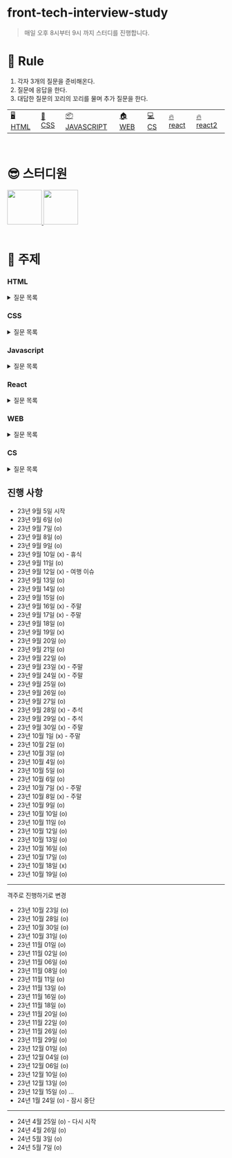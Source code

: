 # front-tech-interview-study

> 매일 오후 8시부터 9시 까지 스터디를 진행합니다.

# 🔖 Rule

1. 각자 3개의 질문을 준비해온다.
2. 질문에 응답을 한다.
3. 대답한 질문의 꼬리의 꼬리를 물며 추가 질문을 한다.

<table>
  <tr>
    <td><a href='#html'>🖥️ HTML</a></td>
    <td><a href='#css'>📂 CSS</a></td>
    <td><a href='#javascript'>📦 JAVASCRIPT</a></td>
    <td><a href='#web'>🏠 WEB</a></td>
    <td><a href='#cs'>💻 CS</a></td>
    <td><a href='#react'>🔥 react</a></td>
    <td><a href='#react2'>🔥 react2</a></td>
  </tr>
</table>

<br/>

# 😎 스터디원

<div>
  <a href="https://github.com/in-ch">
    <img src="https://avatars.githubusercontent.com/u/49556566?s=400&u=c4e5b6932fbd0ecca42df294eda9591820a3a327&v=4" width="80" style="max-width: 100%;">
  </a>
  <a href="https://github.com/bumsly">
    <img src="https://avatars.githubusercontent.com/u/65000254?v=4" width="80" style="max-width: 100%;">
  </a>
</div>

<br/>

# 📌 주제

### HTML

<details>
  <summary>질문 목록</summary>

- [attribute랑 property의 차이점을 설명해주세요.](https://github.com/in-ch/tech-inverview-study/blob/master/html/README.md#html-attribute%EB%9E%91-property%EC%9D%98-%EC%B0%A8%EC%9D%B4%EC%A0%90%EC%9D%84-%EC%84%A4%EB%AA%85%ED%95%B4%EC%A3%BC%EC%84%B8%EC%9A%94)
- [withCredentials에 대해서 설명해주세요.](https://github.com/in-ch/tech-inverview-study/tree/master/html#withcredentials%EC%97%90-%EB%8C%80%ED%95%B4%EC%84%9C-%EC%84%A4%EB%AA%85%ED%95%B4%EC%A3%BC%EC%84%B8%EC%9A%94)
- [웹 프로토콜이란?](https://github.com/in-ch/tech-inverview-study/tree/master/html#%EC%9B%B9-%ED%94%84%EB%A1%9C%ED%86%A0%EC%BD%9C%EC%9D%B4%EB%9E%80)
- [시멘틱 마크업이란?](https://github.com/in-ch/tech-inverview-study/tree/master/html#%EC%8B%9C%EB%A9%98%ED%8B%B1-%EB%A7%88%ED%81%AC%EC%97%85%EC%9D%B4%EB%9E%80)
- [HTML 렌더링 도중 JavaScript가 실행되면 렌더링이 멈추는 이유가 뭔가요?](https://github.com/in-ch/tech-inverview-study/blob/master/html/README.md#html-%EB%A0%8C%EB%8D%94%EB%A7%81-%EB%8F%84%EC%A4%91-javascript%EA%B0%80-%EC%8B%A4%ED%96%89%EB%90%98%EB%A9%B4-%EB%A0%8C%EB%8D%94%EB%A7%81%EC%9D%B4-%EB%A9%88%EC%B6%94%EB%8A%94-%EC%9D%B4%EC%9C%A0%EA%B0%80-%EB%AD%94%EA%B0%80%EC%9A%94)
- [프로그레시브 렌더링(Progressive Rendering)이 무엇인가?](https://github.com/in-ch/tech-inverview-study/blob/master/html/README.md#%ED%94%84%EB%A1%9C%EA%B7%B8%EB%A0%88%EC%8B%9C%EB%B8%8C-%EB%A0%8C%EB%8D%94%EB%A7%81progressive-rendering%EC%9D%B4-%EB%AC%B4%EC%97%87%EC%9D%B8%EA%B0%80)
- [Aria 속성에 대해서 알려주세요](https://github.com/in-ch/tech-inverview-study/blob/master/html/README.md#aria-%EC%86%8D%EC%84%B1%EC%97%90-%EB%8C%80%ED%95%B4%EC%84%9C-%EC%95%8C%EB%A0%A4%EC%A3%BC%EC%84%B8%EC%9A%94)

</details>

### CSS

<details>
  <summary>질문 목록</summary>

- [px, em, rem에 대해서 설명해주세요.](https://github.com/in-ch/tech-inverview-study/blob/master/css/README.md#px-em-rem%EC%97%90-%EB%8C%80%ED%95%B4%EC%84%9C-%EC%84%A4%EB%AA%85%ED%95%B4%EC%A3%BC%EC%84%B8%EC%9A%94)
- [ next.js에서 css를 정의하기 위한 방법 중 선호하는 방식과 왜 그 방식을 선호하는지에 대해 설명해주세요.](https://github.com/in-ch/tech-inverview-study/blob/master/css/README.md#nextjs%EC%97%90%EC%84%9C-css%EB%A5%BC-%EC%A0%95%EC%9D%98%ED%95%98%EA%B8%B0-%EC%9C%84%ED%95%9C-%EB%B0%A9%EB%B2%95-%EC%A4%91-%EC%84%A0%ED%98%B8%ED%95%98%EB%8A%94-%EB%B0%A9%EC%8B%9D%EA%B3%BC-%EC%99%9C-%EA%B7%B8-%EB%B0%A9%EC%8B%9D%EC%9D%84-%EC%84%A0%ED%98%B8%ED%95%98%EB%8A%94%EC%A7%80%EC%97%90-%EB%8C%80%ED%95%B4-%EC%84%A4%EB%AA%85%ED%95%B4%EC%A3%BC%EC%84%B8%EC%9A%94)
- [position에 대해 설명해주세요.](https://github.com/in-ch/tech-inverview-study/blob/master/css/README.md#position%EC%97%90-%EB%8C%80%ED%95%B4-%EC%84%A4%EB%AA%85%ED%95%B4%EC%A3%BC%EC%84%B8%EC%9A%94)
- [Flex와 Grid의 차이점에 대해서 설명해주세요.](https://github.com/in-ch/tech-inverview-study/tree/master/css#flex%EC%99%80-grid%EC%9D%98-%EC%B0%A8%EC%9D%B4%EC%A0%90%EC%97%90-%EB%8C%80%ED%95%B4%EC%84%9C-%EC%84%A4%EB%AA%85%ED%95%B4%EC%A3%BC%EC%84%B8%EC%9A%94)
- [css에서 margin과 padding에 대해 말해주세요.](https://github.com/in-ch/tech-inverview-study/blob/master/css/README.md#css%EC%97%90%EC%84%9C-margin%EA%B3%BC-padding%EC%97%90-%EB%8C%80%ED%95%B4-%EB%A7%90%ED%95%B4%EC%A3%BC%EC%84%B8%EC%9A%94)
- [CSS Reset과 CSS Normalize](https://github.com/in-ch/tech-inverview-study/tree/master/css#css-reset%EA%B3%BC-css-normalize)
- [마진 상쇄(Margin Collapsing)의 정의, 원인, 해결 방안](https://github.com/in-ch/tech-inverview-study/tree/master/css#%EB%A7%88%EC%A7%84-%EC%83%81%EC%87%84margin-collapsing%EC%9D%98-%EC%A0%95%EC%9D%98-%EC%9B%90%EC%9D%B8-%ED%95%B4%EA%B2%B0-%EB%B0%A9%EC%95%88)
- [반응형 페이지 브레이크 포인트란?](https://github.com/in-ch/tech-inverview-study/tree/master/css#%EB%B0%98%EC%9D%91%ED%98%95-%ED%8E%98%EC%9D%B4%EC%A7%80-%EB%B8%8C%EB%A0%88%EC%9D%B4%ED%81%AC-%ED%8F%AC%EC%9D%B8%ED%8A%B8%EB%9E%80)
- [SCSS란?](https://github.com/in-ch/tech-inverview-study/tree/master/css#scss%EB%9E%80)
- [페이지 크기가 변해도 항상 같은 비율을 유지하는 요소를 만드는 방법](https://github.com/in-ch/tech-inverview-study/tree/master/css#%ED%8E%98%EC%9D%B4%EC%A7%80-%ED%81%AC%EA%B8%B0%EA%B0%80-%EB%B3%80%ED%95%B4%EB%8F%84-%ED%95%AD%EC%83%81-%EA%B0%99%EC%9D%80-%EB%B9%84%EC%9C%A8%EC%9D%84-%EC%9C%A0%EC%A7%80%ED%95%98%EB%8A%94-%EC%9A%94%EC%86%8C%EB%A5%BC-%EB%A7%8C%EB%93%9C%EB%8A%94-%EB%B0%A9%EB%B2%95)
- [가상 요소와 가상 클래스란?](https://github.com/in-ch/tech-inverview-study/tree/master/css#%EA%B0%80%EC%83%81-%EC%9A%94%EC%86%8C%EC%99%80-%EA%B0%80%EC%83%81-%ED%81%B4%EB%9E%98%EC%8A%A4%EB%9E%80)

</details>

### Javascript

<details>
  <summary>질문 목록</summary>
  
  - [화살표 함수랑 다른 일반 함수의 차이점을 알려주세요.](https://github.com/in-ch/tech-inverview-study/tree/master/javascript#%ED%99%94%EC%82%B4%ED%91%9C-%ED%95%A8%EC%88%98%EB%9E%91-%EB%8B%A4%EB%A5%B8-%EC%9D%BC%EB%B0%98-%ED%95%A8%EC%88%98%EC%9D%98-%EC%B0%A8%EC%9D%B4%EC%A0%90%EC%9D%80)
  - [화살표 함수에 this 객체가 없으므로써 예상 가능한 오류에 대해서 설명해주세요.](https://github.com/in-ch/tech-inverview-study/tree/master/javascript#%EB%8F%99%EB%93%B1-%EC%97%B0%EC%82%B0%EC%9E%90%EC%99%80-%EC%97%B0%EC%82%B0%EC%9E%90%EC%9D%98-%EC%B0%A8%EC%9D%B4%EC%A0%90%EC%9D%84-%EC%84%A4%EB%AA%85%ED%95%B4%EC%A3%BC%EC%84%B8%EC%9A%94)
  - [얕은 복사 vs 깊은 복사에 대해서 설명해주세요.](https://github.com/in-ch/tech-inverview-study/tree/master/javascript#%EC%96%95%EC%9D%80-%EB%B3%B5%EC%82%AC-vs-%EA%B9%8A%EC%9D%80-%EB%B3%B5%EC%82%AC%EC%97%90-%EB%8C%80%ED%95%B4%EC%84%9C-%EC%84%A4%EB%AA%85%ED%95%B4%EC%A3%BC%EC%84%B8%EC%9A%94)
  - [동등 연산자(==)와 연산자의 차이점(===)을 설명해주세요.](https://github.com/in-ch/tech-inverview-study/tree/master/javascript#%EB%8F%99%EB%93%B1-%EC%97%B0%EC%82%B0%EC%9E%90%EC%99%80-%EC%97%B0%EC%82%B0%EC%9E%90%EC%9D%98-%EC%B0%A8%EC%9D%B4%EC%A0%90%EC%9D%84-%EC%84%A4%EB%AA%85%ED%95%B4%EC%A3%BC%EC%84%B8%EC%9A%94)
  - [왜 호이스팅이 일어나고 호이스팅이 일어남으로써 발생 가능한 오류는?](https://github.com/in-ch/tech-inverview-study/tree/master/javascript#%EC%99%9C-%ED%98%B8%EC%9D%B4%EC%8A%A4%ED%8C%85%EC%9D%B4-%EC%9D%BC%EC%96%B4%EB%82%98%EA%B3%A0-%ED%98%B8%EC%9D%B4%EC%8A%A4%ED%8C%85%EC%9D%B4-%EC%9D%BC%EC%96%B4%EB%82%A8%EC%9C%BC%EB%A1%9C%EC%8D%A8-%EB%B0%9C%EC%83%9D-%EA%B0%80%EB%8A%A5%ED%95%9C-%EC%98%A4%EB%A5%98%EB%8A%94)
  - [제너레이터에 대해서 설명해주세요.](https://github.com/in-ch/tech-inverview-study/tree/master/javascript#%EC%A0%9C%EB%84%88%EB%A0%88%EC%9D%B4%ED%84%B0%EC%97%90-%EB%8C%80%ED%95%B4%EC%84%9C-%EC%84%A4%EB%AA%85%ED%95%B4%EC%A3%BC%EC%84%B8%EC%9A%94)
  - [실행 컨텍스트에 대해서 설명해주세요.](https://github.com/in-ch/tech-inverview-study/tree/master/javascript#%EC%8B%A4%ED%96%89-%EC%BB%A8%ED%85%8D%EC%8A%A4%ED%8A%B8%EC%97%90-%EB%8C%80%ED%95%B4%EC%84%9C-%EC%84%A4%EB%AA%85%ED%95%B4%EC%A3%BC%EC%84%B8%EC%9A%94)
  - [이벤트 버블링에 대해서 설명해주시고 방지하는 방법에 대해서 알려주세요.](https://github.com/in-ch/tech-inverview-study/tree/master/javascript#%EC%9D%B4%EB%B2%A4%ED%8A%B8-%EB%B2%84%EB%B8%94%EB%A7%81%EC%97%90-%EB%8C%80%ED%95%B4%EC%84%9C-%EC%84%A4%EB%AA%85%ED%95%B4%EC%A3%BC%EC%8B%9C%EA%B3%A0-%EB%B0%A9%EC%A7%80%ED%95%98%EB%8A%94-%EB%B0%A9%EB%B2%95%EC%97%90-%EB%8C%80%ED%95%B4%EC%84%9C-%EC%95%8C%EB%A0%A4%EC%A3%BC%EC%84%B8%EC%9A%94)
  - [this와 연관지어서 bind에 대해서 설명해주세요.](https://github.com/in-ch/tech-inverview-study/tree/master/javascript#this%EC%99%80-%EC%97%B0%EA%B4%80%EC%A7%80%EC%96%B4%EC%84%9C-bind%EC%97%90-%EB%8C%80%ED%95%B4%EC%84%9C-%EC%84%A4%EB%AA%85%ED%95%B4%EC%A3%BC%EC%84%B8%EC%9A%94)
  - [데이터 바인딩에 대해서 설명해주세요.](https://github.com/in-ch/tech-inverview-study/tree/master/javascript#%EC%96%91%EB%B0%A9%ED%96%A5-%EB%B0%94%EC%9D%B8%EB%94%A9%EA%B3%BC-%EB%8B%A8%EB%B0%A9%ED%96%A5-%EB%B0%94%EC%9D%B8%EB%94%A9%EC%97%90-%EB%8C%80%ED%95%B4%EC%84%9C-%EC%84%A4%EB%AA%85%ED%95%B4%EC%A3%BC%EC%84%B8%EC%9A%94)
  - [React hooks에 대한 장점을 설명해주세요.](https://github.com/in-ch/tech-inverview-study/tree/master/javascript#react-hooks%EC%97%90-%EB%8C%80%ED%95%9C-%EC%9E%A5%EC%A0%90%EC%9D%84-%EC%84%A4%EB%AA%85%ED%95%B4%EC%A3%BC%EC%84%B8%EC%9A%94)
  - [iterable 객체에 대해서 설명해주세요.](https://github.com/in-ch/tech-inverview-study/tree/master/javascript#iterable-%EA%B0%9D%EC%B2%B4%EC%97%90-%EB%8C%80%ED%95%B4%EC%84%9C-%EC%84%A4%EB%AA%85%ED%95%B4%EC%A3%BC%EC%84%B8%EC%9A%94)
  - [SEO 최적화 방법에 대해서 설명해주세요.](https://github.com/in-ch/tech-inverview-study/tree/master/javascript#seo-%EC%B5%9C%EC%A0%81%ED%99%94-%EB%B0%A9%EB%B2%95%EC%97%90-%EB%8C%80%ED%95%B4%EC%84%9C-%EC%84%A4%EB%AA%85%ED%95%B4%EC%A3%BC%EC%84%B8%EC%9A%94)
  - [자바스크립트의 메모리 관리에 대해 아는 대로 설명해주세요(*)](https://github.com/in-ch/tech-inverview-study/tree/master/javascript#%EC%9E%90%EB%B0%94%EC%8A%A4%ED%81%AC%EB%A6%BD%ED%8A%B8%EC%9D%98-%EB%A9%94%EB%AA%A8%EB%A6%AC-%EA%B4%80%EB%A6%AC%EC%97%90-%EB%8C%80%ED%95%B4-%EC%95%84%EB%8A%94-%EB%8C%80%EB%A1%9C-%EC%84%A4%EB%AA%85%ED%95%B4%EC%A3%BC%EC%84%B8%EC%9A%94)
  - [메모리 누수를 위해 해야할 것들을 알려주세요.](https://github.com/in-ch/tech-inverview-study/tree/master/javascript#%EB%A9%94%EB%AA%A8%EB%A6%AC-%EB%88%84%EC%88%98%EB%A5%BC-%EC%9C%84%ED%95%B4-%ED%95%B4%EC%95%BC%ED%95%A0-%EA%B2%83%EB%93%A4%EC%9D%84-%EC%95%8C%EB%A0%A4%EC%A3%BC%EC%84%B8%EC%9A%94)
  - [Promise와 Callback의 차이를 설명해주세요.](https://github.com/in-ch/tech-inverview-study/tree/master/javascript#promise%EC%99%80-callback%EC%9D%98-%EC%B0%A8%EC%9D%B4%EB%A5%BC-%EC%84%A4%EB%AA%85%ED%95%B4%EC%A3%BC%EC%84%B8%EC%9A%94)
  - [var, let, const의 차이를 설명해주세요.](https://github.com/in-ch/tech-inverview-study/tree/master/javascript#var-let-const%EC%9D%98-%EC%B0%A8%EC%9D%B4%EB%A5%BC-%EC%84%A4%EB%AA%85%ED%95%B4%EC%A3%BC%EC%84%B8%EC%9A%94)
  - [브라우저는 JSX 파일을 읽을 수 있나요?](https://github.com/in-ch/tech-inverview-study/tree/master/javascript#%EB%B8%8C%EB%9D%BC%EC%9A%B0%EC%A0%80%EB%8A%94-jsx-%ED%8C%8C%EC%9D%BC%EC%9D%84-%EC%9D%BD%EC%9D%84-%EC%88%98-%EC%9E%88%EB%82%98%EC%9A%94)
  - [JSX 문법의 특징과 준수사항을 몇 개 알려준다면?](https://github.com/in-ch/tech-inverview-study/tree/master/javascript#jsx-%EB%AC%B8%EB%B2%95%EC%9D%98-%ED%8A%B9%EC%A7%95%EA%B3%BC-%EC%A4%80%EC%88%98%EC%82%AC%ED%95%AD%EC%9D%84-%EB%AA%87-%EA%B0%9C-%EC%95%8C%EB%A0%A4%EC%A4%80%EB%8B%A4%EB%A9%B4)
  - [Closure에 대해서 설명해주세요.](https://github.com/in-ch/tech-inverview-study/blob/master/javascript/README.md#closure%EC%97%90-%EB%8C%80%ED%95%B4%EC%84%9C-%EC%84%A4%EB%AA%85%ED%95%B4%EC%A3%BC%EC%84%B8%EC%9A%94)
  - [javascript 성능 최적화를 위해 노력한 것을 설명해주세요](https://github.com/in-ch/tech-inverview-study/blob/master/javascript/README.md#javascript-%EC%84%B1%EB%8A%A5-%EC%B5%9C%EC%A0%81%ED%99%94%EB%A5%BC-%EC%9C%84%ED%95%B4-%EB%85%B8%EB%A0%A5%ED%95%9C-%EA%B2%83%EC%9D%84-%EC%84%A4%EB%AA%85%ED%95%B4%EC%A3%BC%EC%84%B8%EC%9A%94)
  - [TDZ란?](https://github.com/in-ch/tech-inverview-study/blob/master/javascript/README.md#tdz%EB%9E%80)
  - [이벤트 핸들러 vs 이벤트 리스너](https://github.com/in-ch/tech-inverview-study/blob/master/javascript/README.md#%EC%9D%B4%EB%B2%A4%ED%8A%B8-%ED%95%B8%EB%93%A4%EB%9F%AC-vs-%EC%9D%B4%EB%B2%A4%ED%8A%B8-%EB%A6%AC%EC%8A%A4%EB%84%88)
  - [Javascript는 어떤 언어입니까?](https://github.com/in-ch/tech-inverview-study/blob/master/javascript/README.md#javascript%EB%8A%94-%EC%96%B4%EB%96%A4-%EC%96%B8%EC%96%B4%EC%9E%85%EB%8B%88%EA%B9%8C)
  - [esModule과 CommonJS (CJS)에 대해서 설명해주세요.](https://github.com/in-ch/tech-inverview-study/blob/master/javascript/README.md#esmodule%EA%B3%BC-commonjs-cjs%EC%97%90-%EB%8C%80%ED%95%B4%EC%84%9C-%EC%84%A4%EB%AA%85%ED%95%B4%EC%A3%BC%EC%84%B8%EC%9A%94)
  - [불변성을 유지하는 방법은?](https://github.com/in-ch/tech-inverview-study/blob/master/javascript/README.md#esmodule%EA%B3%BC-commonjs-cjs%EC%97%90-%EB%8C%80%ED%95%B4%EC%84%9C-%EC%84%A4%EB%AA%85%ED%95%B4%EC%A3%BC%EC%84%B8%EC%9A%94)
  - [상속 및 prototype에 대해서 설명해주세요.](https://github.com/in-ch/tech-inverview-study/blob/master/javascript/README.md#%EC%83%81%EC%86%8D-%EB%B0%8F-prototype%EC%97%90-%EB%8C%80%ED%95%B4%EC%84%9C-%EC%84%A4%EB%AA%85%ED%95%B4%EC%A3%BC%EC%84%B8%EC%9A%94)
  - [렉시컬 스코프에 대해서 설명해주세요.](https://github.com/in-ch/tech-inverview-study/tree/master/javascript#%EB%A0%89%EC%8B%9C%EC%BB%AC-%EC%8A%A4%EC%BD%94%ED%94%84%EC%97%90-%EB%8C%80%ED%95%B4%EC%84%9C-%EC%84%A4%EB%AA%85%ED%95%B4%EC%A3%BC%EC%84%B8%EC%9A%94)
  - [자바스크립트의 동작 원리에 대해서 설명해주세요.](https://github.com/in-ch/tech-inverview-study/tree/master/javascript#%EC%9E%90%EB%B0%94%EC%8A%A4%ED%81%AC%EB%A6%BD%ED%8A%B8%EC%9D%98-%EB%8F%99%EC%9E%91-%EC%9B%90%EB%A6%AC%EC%97%90-%EB%8C%80%ED%95%B4%EC%84%9C-%EC%84%A4%EB%AA%85%ED%95%B4%EC%A3%BC%EC%84%B8%EC%9A%94)
  - [javascript의 반복문의 종류에 대해서 설명해주세요.](https://github.com/in-ch/tech-inverview-study/tree/master/javascript#javascript%EC%9D%98-%EB%B0%98%EB%B3%B5%EB%AC%B8%EC%9D%98-%EC%A2%85%EB%A5%98%EC%97%90-%EB%8C%80%ED%95%B4%EC%84%9C-%EC%84%A4%EB%AA%85%ED%95%B4%EC%A3%BC%EC%84%B8%EC%9A%94)
  - [Map과 Set에 대해서 설명해주세요.](https://github.com/in-ch/tech-inverview-study/tree/master/javascript#map%EA%B3%BC-set%EC%97%90-%EB%8C%80%ED%95%B4%EC%84%9C-%EC%84%A4%EB%AA%85%ED%95%B4%EC%A3%BC%EC%84%B8%EC%9A%94)
  - [배럴(Barrel) 파일이란?](https://github.com/in-ch/tech-inverview-study/tree/master/javascript#%EB%B0%B0%EB%9F%B4barrel-%ED%8C%8C%EC%9D%BC%EC%9D%B4%EB%9E%80)
  - [바벨 vs 폴리필](https://github.com/in-ch/tech-inverview-study/tree/master/javascript#%EB%B0%94%EB%B2%A8-vs-%ED%8F%B4%EB%A6%AC%ED%95%84)
  - [즉시실행함수(IIFE)에 대해 설명해주세요.](https://github.com/in-ch/tech-inverview-study/tree/master/javascript#%EC%A6%89%EC%8B%9C%EC%8B%A4%ED%96%89%ED%95%A8%EC%88%98iife%EC%97%90-%EB%8C%80%ED%95%B4-%EC%84%A4%EB%AA%85%ED%95%B4%EC%A3%BC%EC%84%B8%EC%9A%94)
  - [자바스크립트의 배열이 실제 자료구조 배열이 아닌데 그 이유는?](https://github.com/in-ch/tech-inverview-study/tree/master/javascript#%EC%9E%90%EB%B0%94%EC%8A%A4%ED%81%AC%EB%A6%BD%ED%8A%B8%EC%9D%98-%EB%B0%B0%EC%97%B4%EC%9D%B4-%EC%8B%A4%EC%A0%9C-%EC%9E%90%EB%A3%8C%EA%B5%AC%EC%A1%B0-%EB%B0%B0%EC%97%B4%EC%9D%B4-%EC%95%84%EB%8B%8C%EB%8D%B0-%EA%B7%B8-%EC%9D%B4%EC%9C%A0%EB%8A%94)
  - [any, unknown, never](https://github.com/in-ch/tech-inverview-study/tree/master/javascript#any-unknown-never)
  - [구조분해할당(Destructuring)이란?](https://github.com/in-ch/tech-inverview-study/tree/master/javascript#%EA%B5%AC%EC%A1%B0%EB%B6%84%ED%95%B4%ED%95%A0%EB%8B%B9destructuring%EC%9D%B4%EB%9E%80)
  - [콜 스택과 메모리 힙이란?](https://github.com/in-ch/tech-inverview-study/tree/master/javascript#%EC%BD%9C-%EC%8A%A4%ED%83%9D%EA%B3%BC-%EB%A9%94%EB%AA%A8%EB%A6%AC-%ED%9E%99%EC%9D%B4%EB%9E%80)
  - [^ 마크에 대해서 설명해주세요.](https://github.com/in-ch/tech-inverview-study/tree/master/javascript#-%EB%A7%88%ED%81%AC%EC%97%90-%EB%8C%80%ED%95%B4%EC%84%9C-%EC%84%A4%EB%AA%85%ED%95%B4%EC%A3%BC%EC%84%B8%EC%9A%94)
  - [컨벤션들](https://github.com/in-ch/tech-inverview-study/tree/master/javascript#%EC%BB%A8%EB%B2%A4%EC%85%98%EB%93%A4)
  - [async의 올바른 위치](https://github.com/in-ch/tech-inverview-study/tree/master/javascript#async%EC%9D%98-%EC%98%AC%EB%B0%94%EB%A5%B8-%EC%9C%84%EC%B9%98)
  - [HTML과 JSX의 차이](https://github.com/in-ch/tech-inverview-study/tree/master/javascript#html%EA%B3%BC-jsx%EC%9D%98-%EC%B0%A8%EC%9D%B4)
  - [truthy & falsy란?](https://github.com/in-ch/tech-inverview-study/tree/master/javascript#truthy--falsy%EB%9E%80)
  - [타입 가드에 대해서 설명](https://github.com/in-ch/tech-inverview-study/tree/master/javascript#%ED%83%80%EC%9E%85-%EA%B0%80%EB%93%9C%EC%97%90-%EB%8C%80%ED%95%B4%EC%84%9C-%EC%84%A4%EB%AA%85)

</details>

### React

<details>
  <summary>질문 목록</summary>

- [React hooks에 대한 장점을 설명해주세요.](https://github.com/in-ch/tech-inverview-study/blob/master/react/README.md#react-hooks%EC%97%90-%EB%8C%80%ED%95%9C-%EC%9E%A5%EC%A0%90%EC%9D%84-%EC%84%A4%EB%AA%85%ED%95%B4%EC%A3%BC%EC%84%B8%EC%9A%94)
- [메모이제이션이란?](https://github.com/in-ch/tech-inverview-study/blob/master/react/README.md#%EB%A9%94%EB%AA%A8%EC%9D%B4%EC%A0%9C%EC%9D%B4%EC%85%98%EC%9D%B4%EB%9E%80)
- [SEO 최적화 방법에 대해서 설명해주세요.](https://github.com/in-ch/tech-inverview-study/blob/master/react/README.md#seo-%EC%B5%9C%EC%A0%81%ED%99%94-%EB%B0%A9%EB%B2%95%EC%97%90-%EB%8C%80%ED%95%B4%EC%84%9C-%EC%84%A4%EB%AA%85%ED%95%B4%EC%A3%BC%EC%84%B8%EC%9A%94)
- [브라우저는 JSX 파일을 읽을 수 있나요?](https://github.com/in-ch/tech-inverview-study/blob/master/react/README.md#%EB%B8%8C%EB%9D%BC%EC%9A%B0%EC%A0%80%EB%8A%94-jsx-%ED%8C%8C%EC%9D%BC%EC%9D%84-%EC%9D%BD%EC%9D%84-%EC%88%98-%EC%9E%88%EB%82%98%EC%9A%94)
- [JSX 문법의 특징과 준수사항을 몇 개 알려준다면?](https://github.com/in-ch/tech-inverview-study/blob/master/react/README.md#jsx-%EB%AC%B8%EB%B2%95%EC%9D%98-%ED%8A%B9%EC%A7%95%EA%B3%BC-%EC%A4%80%EC%88%98%EC%82%AC%ED%95%AD%EC%9D%84-%EB%AA%87-%EA%B0%9C-%EC%95%8C%EB%A0%A4%EC%A4%80%EB%8B%A4%EB%A9%B4)
- [React의 useState는 동기 함수인데 마치 비동기 함수처럼 동작합니다. 그 이유는 무엇인가요?](https://github.com/in-ch/tech-inverview-study/blob/master/react/README.md#react%EC%9D%98-usestate%EB%8A%94-%EB%8F%99%EA%B8%B0-%ED%95%A8%EC%88%98%EC%9D%B8%EB%8D%B0-%EB%A7%88%EC%B9%98-%EB%B9%84%EB%8F%99%EA%B8%B0-%ED%95%A8%EC%88%98%EC%B2%98%EB%9F%BC-%EB%8F%99%EC%9E%91%ED%95%A9%EB%8B%88%EB%8B%A4-%EA%B7%B8-%EC%9D%B4%EC%9C%A0%EB%8A%94-%EB%AC%B4%EC%97%87%EC%9D%B8%EA%B0%80%EC%9A%94)
- [제어 컴포넌트 (controlled component) & 비제어 컴포넌트 (uncontrolled component)](https://github.com/in-ch/tech-inverview-study/blob/master/react/README.md#%EC%A0%9C%EC%96%B4-%EC%BB%B4%ED%8F%AC%EB%84%8C%ED%8A%B8-controlled-component--%EB%B9%84%EC%A0%9C%EC%96%B4-%EC%BB%B4%ED%8F%AC%EB%84%8C%ED%8A%B8-uncontrolled-component)
- [ReactNode vs JSX.Element vs ReactElement](https://github.com/in-ch/tech-inverview-study/blob/master/react/README.md#reactnode-vs-jsxelement-vs-reactelement)
- [서버 컴포넌트](https://github.com/in-ch/tech-inverview-study/blob/master/react/README.md#%EC%84%9C%EB%B2%84-%EC%BB%B4%ED%8F%AC%EB%84%8C%ED%8A%B8)
- [SSR의 동작 순서를 알려주세요.](https://github.com/in-ch/tech-inverview-study/blob/master/react/README.md#ssr%EC%9D%98-%EB%8F%99%EC%9E%91-%EC%88%9C%EC%84%9C%EB%A5%BC-%EC%95%8C%EB%A0%A4%EC%A3%BC%EC%84%B8%EC%9A%94)
- [컴포넌트란?](https://github.com/in-ch/tech-inverview-study/blob/master/react/README.md#%EC%BB%B4%ED%8F%AC%EB%84%8C%ED%8A%B8%EB%9E%80)
- [컴포넌트 IoC 패턴이란](https://github.com/in-ch/tech-inverview-study/blob/master/react/README.md#%EC%BB%B4%ED%8F%AC%EB%84%8C%ED%8A%B8-ioc-%ED%8C%A8%ED%84%B4%EC%9D%B4%EB%9E%80)
- [forwardRef에 대해서 설명해주세요.](https://github.com/in-ch/tech-inverview-study/blob/master/react/README.md#forwardref%EC%97%90-%EB%8C%80%ED%95%B4%EC%84%9C-%EC%84%A4%EB%AA%85%ED%95%B4%EC%A3%BC%EC%84%B8%EC%9A%94)
- [React에서 SOLID 원칙을 적용할 수 있나요?](https://github.com/in-ch/tech-inverview-study/blob/master/react/README.md#react%EC%97%90%EC%84%9C-solid-%EC%9B%90%EC%B9%99%EC%9D%84-%EC%A0%81%EC%9A%A9%ED%95%A0-%EC%88%98-%EC%9E%88%EB%82%98%EC%9A%94)
- [headless design pattern](https://github.com/in-ch/tech-inverview-study/blob/master/react/README.md#headless-design-pattern)
- [리액트에서 제시하는 9가지 권장 사항](https://github.com/in-ch/tech-inverview-study/blob/master/react/README.md#%EB%A6%AC%EC%95%A1%ED%8A%B8%EC%97%90%EC%84%9C-%EC%A0%9C%EC%8B%9C%ED%95%98%EB%8A%94-9%EA%B0%80%EC%A7%80-%EA%B6%8C%EC%9E%A5-%EC%82%AC%ED%95%AD)
- [useLayoutEffect](https://github.com/in-ch/tech-inverview-study/blob/master/react/README.md#uselayouteffect)
- [고차 컴포넌트란?](https://github.com/in-ch/tech-inverview-study/blob/master/react/README.md#%EA%B3%A0%EC%B0%A8-%EC%BB%B4%ED%8F%AC%EB%84%8C%ED%8A%B8%EB%9E%80)
- [클래스 컴포넌트의 한계](https://github.com/in-ch/tech-inverview-study/blob/master/react/README.md#%ED%81%B4%EB%9E%98%EC%8A%A4-%EC%BB%B4%ED%8F%AC%EB%84%8C%ED%8A%B8%EC%9D%98-%ED%95%9C%EA%B3%84)
- [Props drilling에 대해 설명해주세요.](https://github.com/in-ch/tech-inverview-study/blob/master/react/README.md#props-drilling%EC%97%90-%EB%8C%80%ED%95%B4-%EC%84%A4%EB%AA%85%ED%95%B4%EC%A3%BC%EC%84%B8%EC%9A%94)
- [Error Boundary란?](https://github.com/in-ch/tech-inverview-study/blob/master/react/README.md#error-boundary%EB%9E%80)

</details>

### WEB

<details>
  <summary>질문 목록</summary>

- [MVC, MVVM 모델에 대해 설명해주세요.](https://github.com/in-ch/tech-inverview-study/blob/master/web/README.md#mvc-mvvm-%EB%AA%A8%EB%8D%B8%EC%97%90-%EB%8C%80%ED%95%B4-%EC%84%A4%EB%AA%85%ED%95%B4%EC%A3%BC%EC%84%B8%EC%9A%94)
- [HTTP와 HTTPS의 차이점은?](https://github.com/in-ch/tech-inverview-study/blob/master/web/README.md#http%EC%99%80-https%EC%9D%98-%EC%B0%A8%EC%9D%B4%EC%A0%90%EC%9D%80)
- [CORS 에러 - 정의, 특징, 해결 방법](https://github.com/in-ch/tech-inverview-study/blob/master/web/README.md#cors-%EC%97%90%EB%9F%AC---%EC%A0%95%EC%9D%98-%ED%8A%B9%EC%A7%95-%ED%95%B4%EA%B2%B0-%EB%B0%A9%EB%B2%95)
- [cors가 왜 등장했는지에 대해 설명해주세요.](https://github.com/in-ch/tech-inverview-study/blob/master/web/README.md#cors%EA%B0%80-%EC%99%9C-%EB%93%B1%EC%9E%A5%ED%96%88%EB%8A%94%EC%A7%80%EC%97%90-%EB%8C%80%ED%95%B4-%EC%84%A4%EB%AA%85%ED%95%B4%EC%A3%BC%EC%84%B8%EC%9A%94)
- [쿠키, 세션, 로컬 스토리지의 장단점](https://github.com/in-ch/tech-inverview-study/blob/master/web/README.md#%EC%BF%A0%ED%82%A4-%EC%84%B8%EC%85%98-%EB%A1%9C%EC%BB%AC-%EC%8A%A4%ED%86%A0%EB%A6%AC%EC%A7%80%EC%9D%98-%EC%9E%A5%EB%8B%A8%EC%A0%90)
- [비동기 함수에 대해서 설명해주세요.](https://github.com/in-ch/tech-inverview-study/tree/master/web#%EB%B9%84%EB%8F%99%EA%B8%B0-%ED%95%A8%EC%88%98%EC%97%90-%EB%8C%80%ED%95%B4%EC%84%9C-%EC%84%A4%EB%AA%85%ED%95%B4%EC%A3%BC%EC%84%B8%EC%9A%94)
- [브라우저의 렌더링 원리를 설명해주세요.](https://github.com/in-ch/tech-inverview-study/tree/master/web#%EB%B8%8C%EB%9D%BC%EC%9A%B0%EC%A0%80%EC%9D%98-%EB%A0%8C%EB%8D%94%EB%A7%81-%EC%9B%90%EB%A6%AC%EB%A5%BC-%EC%84%A4%EB%AA%85%ED%95%B4%EC%A3%BC%EC%84%B8%EC%9A%94)
- [Reflow와 Repaint에 대해 설명해주세요.](https://github.com/in-ch/tech-inverview-study/tree/master/css#css%EC%97%90%EC%84%9C-margin%EA%B3%BC-padding%EC%97%90-%EB%8C%80%ED%95%B4-%EB%A7%90%ED%95%B4%EC%A3%BC%EC%84%B8%EC%9A%94)
- [TDZ란?](https://github.com/in-ch/tech-inverview-study/tree/master/javascript#tdz%EB%9E%80)
- [크로스 브라우징이란?](https://github.com/in-ch/tech-inverview-study/blob/master/web/README.md#%ED%81%AC%EB%A1%9C%EC%8A%A4-%EB%B8%8C%EB%9D%BC%EC%9A%B0%EC%A7%95%EC%9D%B4%EB%9E%80)
- [웹 개발 시 고려해야 할 보안 공격에 대해서 설명해주세요.](https://github.com/in-ch/tech-inverview-study/blob/master/web/README.md#%EC%9B%B9-%EA%B0%9C%EB%B0%9C-%EC%8B%9C-%EA%B3%A0%EB%A0%A4%ED%95%B4%EC%95%BC-%ED%95%A0-%EB%B3%B4%EC%95%88-%EA%B3%B5%EA%B2%A9%EC%97%90-%EB%8C%80%ED%95%B4%EC%84%9C-%EC%84%A4%EB%AA%85%ED%95%B4%EC%A3%BC%EC%84%B8%EC%9A%94)
- [CSRF랑 XSS를 위해 할 예방법을 알려주세요.](https://github.com/in-ch/tech-inverview-study/blob/master/web/README.md#csrf%EB%9E%91-xss%EB%A5%BC-%EC%9C%84%ED%95%B4-%ED%95%A0-%EC%98%88%EB%B0%A9%EB%B2%95%EC%9D%84-%EC%95%8C%EB%A0%A4%EC%A3%BC%EC%84%B8%EC%9A%94)
- [api 요청 옵션들을 설명해주세요.](https://github.com/in-ch/tech-inverview-study/blob/master/web/README.md#api-%EC%9A%94%EC%B2%AD-%EC%98%B5%EC%85%98%EB%93%A4%EC%9D%84-%EC%84%A4%EB%AA%85%ED%95%B4%EC%A3%BC%EC%84%B8%EC%9A%94)
- [CSR과 SSR의 차이점을 알려주세요.](https://github.com/in-ch/tech-inverview-study/blob/master/web/README.md#csr%EA%B3%BC-ssr%EC%9D%98-%EC%B0%A8%EC%9D%B4%EC%A0%90%EC%9D%84-%EC%95%8C%EB%A0%A4%EC%A3%BC%EC%84%B8%EC%9A%94)
- [여러 언어로 되어 있는 콘텐츠의 페이지를 어떻게 제공하나요?](https://github.com/in-ch/tech-inverview-study/blob/master/web/README.md#%EC%97%AC%EB%9F%AC-%EC%96%B8%EC%96%B4%EB%A1%9C-%EB%90%98%EC%96%B4-%EC%9E%88%EB%8A%94-%EC%BD%98%ED%85%90%EC%B8%A0%EC%9D%98-%ED%8E%98%EC%9D%B4%EC%A7%80%EB%A5%BC-%EC%96%B4%EB%96%BB%EA%B2%8C-%EC%A0%9C%EA%B3%B5%ED%95%98%EB%82%98%EC%9A%94)
- [URI, URL, URN이란?](https://github.com/in-ch/tech-inverview-study/blob/master/web/README.md#uri-url-urn%EC%9D%B4%EB%9E%80)
- [CWV에 대해서 설명해주세요.](https://github.com/in-ch/tech-inverview-study/blob/master/web/README.md#cwv%EC%97%90-%EB%8C%80%ED%95%B4%EC%84%9C-%EC%84%A4%EB%AA%85%ED%95%B4%EC%A3%BC%EC%84%B8%EC%9A%94)
- [페이지네이션이란?](https://github.com/in-ch/tech-inverview-study/blob/master/web/README.md#%ED%8E%98%EC%9D%B4%EC%A7%80%EB%84%A4%EC%9D%B4%EC%85%98%EC%9D%B4%EB%9E%80)
- [캐싱](https://github.com/in-ch/tech-inverview-study/blob/master/web/README.md#%EC%BA%90%EC%8B%B1)

</details>

### CS

<details>
  <summary>질문 목록</summary>

- [OOP의 특징에 대해 설명해주세요.](https://github.com/in-ch/tech-inverview-study/tree/master/cs#oop%EC%9D%98-%ED%8A%B9%EC%A7%95%EC%97%90-%EB%8C%80%ED%95%B4-%EC%84%A4%EB%AA%85%ED%95%B4%EC%A3%BC%EC%84%B8%EC%9A%94)
- [TDD란 무엇인가?](https://github.com/in-ch/tech-inverview-study/blob/master/cs/README.md#tdd%EB%9E%80-%EB%AC%B4%EC%97%87%EC%9D%B8%EA%B0%80)
- [교착 생태란?](https://github.com/in-ch/tech-inverview-study/blob/master/cs/README.md#%EA%B5%90%EC%B0%A9-%EC%83%9D%ED%83%9C%EB%9E%80)
- [MVC, MVVM 모델에 대해 설명해주세요.](https://github.com/in-ch/tech-inverview-study/blob/master/cs/README.md#mvc-mvvm-%EB%AA%A8%EB%8D%B8%EC%97%90-%EB%8C%80%ED%95%B4-%EC%84%A4%EB%AA%85%ED%95%B4%EC%A3%BC%EC%84%B8%EC%9A%94)
- [시스템 콜에 대해서 설명해주세요.](https://github.com/in-ch/tech-inverview-study/blob/master/cs/README.md#%EC%8B%9C%EC%8A%A4%ED%85%9C-%EC%BD%9C%EC%97%90-%EB%8C%80%ED%95%B4%EC%84%9C-%EC%84%A4%EB%AA%85%ED%95%B4%EC%A3%BC%EC%84%B8%EC%9A%94)
- [기아상태란?](https://github.com/in-ch/tech-inverview-study/blob/master/cs/README.md#%EA%B8%B0%EC%95%84%EC%83%81%ED%83%9C%EB%9E%80)
- [자바스크립트의 배열이 실제 자료구조 배열이 아닌데 그 이유는?](https://github.com/in-ch/tech-inverview-study/tree/master/cs#%EC%9E%90%EB%B0%94%EC%8A%A4%ED%81%AC%EB%A6%BD%ED%8A%B8%EC%9D%98-%EB%B0%B0%EC%97%B4%EC%9D%B4-%EC%8B%A4%EC%A0%9C-%EC%9E%90%EB%A3%8C%EA%B5%AC%EC%A1%B0-%EB%B0%B0%EC%97%B4%EC%9D%B4-%EC%95%84%EB%8B%8C%EB%8D%B0-%EA%B7%B8-%EC%9D%B4%EC%9C%A0%EB%8A%94)

</details>

## 진행 사항

- 23년 9월 5일 시작
- 23년 9월 6일 (o)
- 23년 9월 7일 (o)
- 23년 9월 8일 (o)
- 23년 9월 9일 (o)
- 23년 9월 10일 (x) - 휴식
- 23년 9월 11일 (o)
- 23년 9월 12일 (x) - 여행 이슈
- 23년 9월 13일 (o)
- 23년 9월 14일 (o)
- 23년 9월 15일 (o)
- 23년 9월 16일 (x) - 주말
- 23년 9월 17일 (x) - 주말
- 23년 9월 18일 (o)
- 23년 9월 19일 (x)
- 23년 9월 20일 (o)
- 23년 9월 21일 (o)
- 23년 9월 22일 (o)
- 23년 9월 23일 (x) - 주말
- 23년 9월 24일 (x) - 주말
- 23년 9월 25일 (o)
- 23년 9월 26일 (o)
- 23년 9월 27일 (o)
- 23년 9월 28일 (x) - 추석
- 23년 9월 29일 (x) - 추석
- 23년 9월 30일 (x) - 주말
- 23년 10월 1일 (x) - 주말
- 23년 10월 2일 (o)
- 23년 10월 3일 (o)
- 23년 10월 4일 (o)
- 23년 10월 5일 (o)
- 23년 10월 6일 (o)
- 23년 10월 7일 (x) - 주말
- 23년 10월 8일 (x) - 주말
- 23년 10월 9일 (o)
- 23년 10월 10일 (o)
- 23년 10월 11일 (o)
- 23년 10월 12일 (o)
- 23년 10월 13일 (o)
- 23년 10월 16일 (o)
- 23년 10월 17일 (o)
- 23년 10월 18일 (x)
- 23년 10월 19일 (o)

---

격주로 진행하기로 변경

- 23년 10월 23일 (o)
- 23년 10월 28일 (o)
- 23년 10월 30일 (o)
- 23년 10월 31일 (o)
- 23년 11월 01일 (o)
- 23년 11월 02일 (o)
- 23년 11월 06일 (o)
- 23년 11월 08일 (o)
- 23년 11월 11일 (o)
- 23년 11월 13일 (o)
- 23년 11월 16일 (o)
- 23년 11월 18일 (o)
- 23년 11월 20일 (o)
- 23년 11월 22일 (o)
- 23년 11월 26일 (o)
- 23년 11월 29일 (o)
- 23년 12월 01일 (o)
- 23년 12월 04일 (o)
- 23년 12월 06일 (o)
- 23년 12월 10일 (o)
- 23년 12월 13일 (o)
- 23년 12월 15일 (o)
  ...
- 24년 1월 24일 (o) - 잠시 중단

---

- 24년 4월 25일 (o) - 다시 시작
- 24년 4월 26일 (o)
- 24년 5월 3일 (o)
- 24년 5월 7일 (o)
